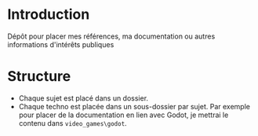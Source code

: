 # Introduction
Dépôt pour placer mes références, ma documentation ou autres informations d'intérêts publiques

# Structure
- Chaque sujet est placé dans un dossier.
- Chaque techno est placée dans un sous-dossier par sujet. Par exemple pour placer de la documentation en lien avec Godot, je mettrai le contenu dans `video_games\godot`.
